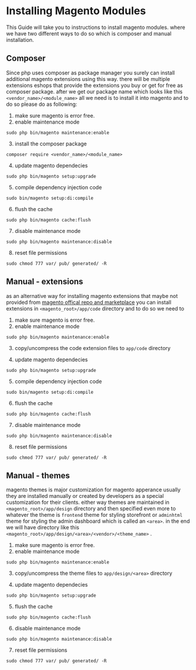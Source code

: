 # Installing Magento Modules

This Guide will take you to instructions to install magento modules. where we have two different ways to do so which is composer and manual installation.

## Composer

Since php uses composer as package manager you surely can install additional magento extensions using this way. there will be multiple extensions eshops that provide the extensions you buy or get for free as composer package. after we get our package name which looks like this `<vendor_name>/<module_name>` all we need is to install it into magento and to do so please do as following:

1. make sure magento is error free.
2. enable maintenance mode
```
sudo php bin/magento maintenance:enable
```
3. install the composer package
```
composer require <vendor_name>/<module_name>
```
4. update magento dependecies
```
sudo php bin/magento setup:upgrade
```

5. compile dependency injection code 

```
sudo bin/magento setup:di:compile
```
6. flush the cache 
```
sudo php bin/magento cache:flush
```
7. disable maintenance mode
```
sudo php bin/magento maintenance:disable
```

8. reset file permissions 

```
sudo chmod 777 var/ pub/ generated/ -R
```

## Manual - extensions

as an alternative way for installing magento extensions that maybe not provided from [magento offical repo and marketplace](https://marketplace.magento.com/) you can install extensions in `<magento_root>/app/code` directory and to do so we need to  


1. make sure magento is error free.
2. enable maintenance mode
```
sudo php bin/magento maintenance:enable
```
3. copy/uncompress the code extension files to `app/code` directory

4. update magento dependecies
```
sudo php bin/magento setup:upgrade
```

5. compile dependency injection code 

```
sudo bin/magento setup:di:compile
```
6. flush the cache 
```
sudo php bin/magento cache:flush
```

7. disable maintenance mode
```
sudo php bin/magento maintenance:disable
```
8. reset file permissions 

```
sudo chmod 777 var/ pub/ generated/ -R
```

## Manual - themes

magento themes is major customization for magento apperance usually they are installed manually or created by developers as a special customization for their clients. either way themes are maintained in `<magento_root>/app/design` directory and then specified even more to whatever the theme is `frontend` theme for styling storefront or `adminhtml` theme for styling the admin dashboard which is called an `<area>`. in the end we will have directory like this `<magento_root>/app/design/<area>/<vendor>/<theme_name>` .

1. make sure magento is error free.
2. enable maintenance mode
```
sudo php bin/magento maintenance:enable
```
3. copy/uncompress the theme files to `app/design/<area>` directory

4. update magento dependecies
```
sudo php bin/magento setup:upgrade
```
5. flush the cache 
```
sudo php bin/magento cache:flush
```
6. disable maintenance mode
```
sudo php bin/magento maintenance:disable
```
7. reset file permissions 

```
sudo chmod 777 var/ pub/ generated/ -R
```